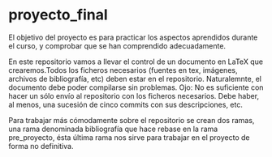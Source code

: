# proyecto_final
El objetivo del proyecto es para practicar los aspectos aprendidos durante el curso, y comprobar que se han comprendido adecuadamente. 

En este repositorio vamos a llevar el control de un documento en LaTeX que crearemos.Todos los ficheros necesarios (fuentes en tex, imágenes, archivos de bibliografía, etc) deben estar en el repositorio. Naturalemnte, el documento debe poder compilarse sin problemas.
Ojo: No es suficiente con hacer un sólo envío al repositorio con los ficheros necesarios. Debe haber, al menos, una sucesión de cinco commits con sus descripciones, etc.

Para trabajar más cómodamente sobre el repositorio se crean dos ramas, una rama denominada bibliografía que hace rebase en la rama pre_proyecto, ésta última rama nos sirve para trabajar en el proyecto de forma no definitiva. 
